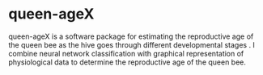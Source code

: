 # queen-ageX
queen-ageX is a software package for estimating the reproductive age of the queen bee as the hive goes through different developmental stages . I combine neural network classification with graphical representation of physiological data to determine the reproductive age of the queen bee.

